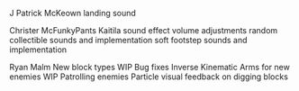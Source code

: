 J Patrick McKeown
  landing sound

Christer McFunkyPants Kaitila
  sound effect volume adjustments
  random collectible sounds and implementation
  soft footstep sounds and implementation

Ryan Malm
  New block types WIP
  Bug fixes
  Inverse Kinematic Arms for new enemies WIP
  Patrolling enemies
  Particle visual feedback on digging blocks